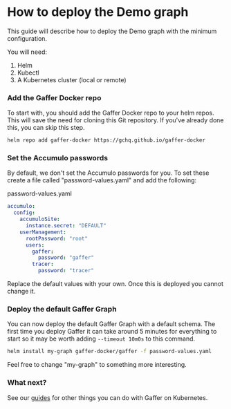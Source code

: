 How to deploy the Demo graph
==================================
This guide will describe how to deploy the Demo graph with the minimum configuration.

You will need:
1. Helm
2. Kubectl
3. A Kubernetes cluster (local or remote)

### Add the Gaffer Docker repo
To start with, you should add the Gaffer Docker repo to your helm repos. This will save the need for
cloning this Git repository. If you've already done this, you can skip this step.
```bash
helm repo add gaffer-docker https://gchq.github.io/gaffer-docker
```

### Set the Accumulo passwords
By default, we don't set the Accumulo passwords for you. To set these create a file called "password-values.yaml" and add the following:

password-values.yaml
```yaml
accumulo:
  config:
    accumuloSite:
      instance.secret: "DEFAULT"
    userManagement:
      rootPassword: "root"
      users:
        gaffer:
          password: "gaffer"
        tracer:
          password: "tracer"
```
Replace the default values with your own. Once this is deployed you cannot change it.

### Deploy the default Gaffer Graph
You can now deploy the default Gaffer Graph with a default schema. The first time you deploy
Gaffer it can take around 5 minutes for everything to start so it may be worth adding `--timeout 10m0s` to this command.
```bash
helm install my-graph gaffer-docker/gaffer -f password-values.yaml
```
Feel free to change "my-graph" to something more interesting.

### What next?
See our [guides](./guides.md) for other things you can do with Gaffer on Kubernetes.